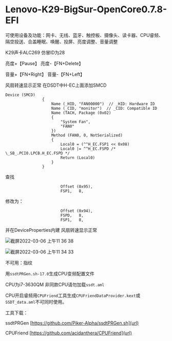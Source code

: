 # Lenovo-K29-BigSur-OpenCore0.7.8-EFI

可使用设备及功能：网卡、无线、蓝牙、触控板、摄像头、读卡器、CPU睿频、隔空投送、合盖睡眠、唤醒、投屏、亮度调整、音量调整

K29声卡ALC269 仿冒ID为28

亮度+【Pause】  亮度-【FN+Delete】

音量+【FN+Right】 音量-【FN+Left】

风扇转速显示正常
在DSDT中H-EC上面添加SMCD
```
Device (SMCD)
                {
                    Name (_HID, "FAN00000")  // _HID: Hardware ID
                    Name (_CID, "monitor")  // _CID: Compatible ID
                    Name (TACH, Package (0x02)
                    {
                        "System Fan", 
                        "FAN0"
                    })
                    Method (FAN0, 0, NotSerialized)
                    {
                        Local0 = (^^H_EC.FSP1 << 0x08)
                        Local0 |= ^^H_EC.FSPD /* \_SB_.PCI0.LPCB.H_EC.FSPD */
                        Return (Local0)
                    }
                }
```
查找
```
                        Offset (0x95), 
                        FSP1,   8, 
```
修改为：
```
                        Offset (0x94), 
                        FSPD,   8, 
                        FSP1,   8, 
```
并在DeviceProperties内建 风扇转速显示正常

![截屏2022-03-06 上午11 36 38](https://user-images.githubusercontent.com/86851841/156908140-7111beb5-dfd0-43e7-9fbb-0f80ae1e7e2e.png)

![截屏2022-03-06 上午11 34 33](https://user-images.githubusercontent.com/86851841/156908108-6bffdabd-d46b-4a33-aae6-2169b5b258f2.png)

不可用：指纹

用`ssdtPRGen.sh-17.0`生成CPU变频配置文件

CPU为i7-3630QM 非同款CPU请勿加载`ssdt.aml`

CPU开启睿频用`CPUFriend`工具生成`CPUFriendDataProvider.kext`或`SSDT_data.aml`不可同时使用。

工具下载：

ssdtPRGen [https://github.com/Piker-Alpha/ssdtPRGen.sh](url)

CPUFriend [https://github.com/acidanthera/CPUFriend](url)

